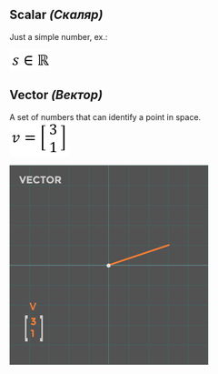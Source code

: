 
## Scalar _(Скаляр)_
Just a simple number, ex.:
  
![Formula](/Formulas/f1.png)


## Vector _(Вектор)_
A set of numbers that can identify a point in space.   
![Formula](/Formulas/f2.png)   
  
![Vector](/Images/vector.png)


